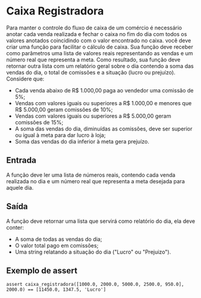 # Caixa Registradora

Para manter o controle do fluxo de caixa de um comércio é necessário anotar cada venda realizada e fechar o caixa no fim do dia com todos
os valores anotados coincidindo com o valor encontrado no caixa. você deve criar uma função para facilitar o cálculo de caixa. Sua função
deve receber como parâmetros uma lista de valores reais representando as vendas e um número real que representa a meta. Como resultado,
sua função deve retornar outra lista com um relatório geral sobre o dia contendo a soma das vendas do dia, o total de comissões e a
situação (lucro ou prejuízo). Considere que:

- Cada venda abaixo de R$ 1.000,00 paga ao vendedor uma comissão de 5%;
- Vendas com valores iguais ou superiores a R$ 1.000,00 e menores que R$ 5.000,00 geram comissões de 10%;
- Vendas com valores iguais ou superiores a R$ 5.000,00 geram comissões de 15%;
- A soma das vendas do dia, diminuídas as comissões, deve ser superior ou igual à meta para dar lucro à loja;
- Soma das vendas do dia inferior à meta gera prejuízo.

## Entrada
A função deve ler uma lista de números reais, contendo cada venda realizada no dia e um número real que representa a meta desejada para aquele dia.

## Saída
A função deve retornar uma lista que servirá como relatório do dia, ela deve conter:

- A soma de todas as vendas do dia;
- O valor total pago em comissões;
- Uma string relatando a situação do dia ("Lucro" ou "Prejuizo").

## Exemplo de assert

```
assert caixa_registradora([1000.0, 2000.0, 5000.0, 2500.0, 950.0], 2000.0) == [11450.0, 1347.5, 'Lucro']
```